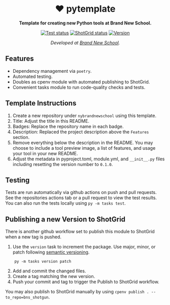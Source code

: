 <div align="center">
  
# ❤ pytemplate

**Template for creating new Python tools at Brand New School.**

[![Test status](https://github.com/nybrandnewschool/pytemplate/workflows/test.yml/badge.svg)](https://github.com/nybrandnewschool/pytemplate/actions)
[![ShotGrid status](https://github.com/nybrandnewschool/pytemplate/workflows/shotgrid.yml/badge.svg)](https://github.com/nybrandnewschool/pytemplate/actions)
[![Version](https://img.shields.io/github/v/tag/nybrandnewschool/pytemplate)](https://github.com/nybrandnewschool/pytemplate/releases)

*Developed at [Brand New School](https://brandnewschool.com).*

</div>

## Features
- Dependency management via `poetry`.
- Automated testing.
- Doubles as cpenv module with automated publishing to ShotGrid.
- Convenient tasks module to run code-quality checks and tests.

## Template Instructions
1. Create a new repository under `nybrandnewschool` using this template.
2. Title: Adjust the title in this README.
3. Badges: Replace the repository name in each badge.
4. Description: Replaced the project description above the `Features` section.
6. Remove everything below the description in the README. You may choose to include a tool preview image, a list of features, and usage your tool in your new README.
5. Adjust the metadata in pyproject.toml, module.yml, and `__init__.py` files including resetting the version number to `0.1.0`.

## Testing
Tests are run automatically via github actions on push and pull requests. See the repositories actions tab or a pull request to view the test results. You can also run the tests locally using `py -m tasks test`.

## Publishing a new Version to ShotGrid
There is another github workflow set to publish this module to ShotGrid when a new tag is pushed.

1. Use the `version` task to increment the package. Use major, minor, or patch following [semantic versioning](https://semver.org).
```
    py -m tasks version patch
```
2. Add and commit the changed files.
3. Create a tag matching the new version.
4. Push your commit and tag to trigger the Publish to ShotGrid workflow.

You may also publish to ShotGrid manually by using `cpenv publish . --to_repo=bns_shotgun`.
